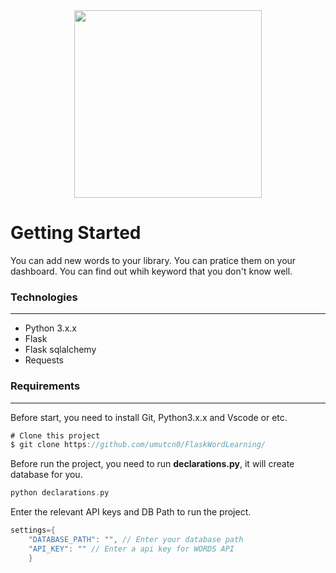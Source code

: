<div align="center">
    <img src="https://www.google.com/url?sa=i&url=https%3A%2F%2Fen.wikipedia.org%2Fwiki%2FFlask_%2528web_framework%2529&psig=AOvVaw02oHrZThFcZ7LaZdJsrwQY&ust=1670697426008000&source=images&cd=vfe&ved=0CBAQjRxqFwoTCKD6vYaX7fsCFQAAAAAdAAAAABAE" height="300">
</div>

# Getting Started
You can add new words to your library. You can pratice them on your dashboard. You can find out whih keyword that you don't know well.

### Technologies
------------
- Python 3.x.x
- Flask
- Flask sqlalchemy 
- Requests

### Requirements
------------
Before start, you need to install Git, Python3.x.x and Vscode or etc.
```swift
# Clone this project
$ git clone https://github.com/umutcn0/FlaskWordLearning/
```
Before run the project, you need to run **declarations.py**, it will create database for you.
```swift
python declarations.py
```

Enter the relevant API keys and DB Path to run the project.
```swift
settings={
    "DATABASE_PATH": "", // Enter your database path
    "API_KEY": "" // Enter a api key for WORDS API
    }
```
